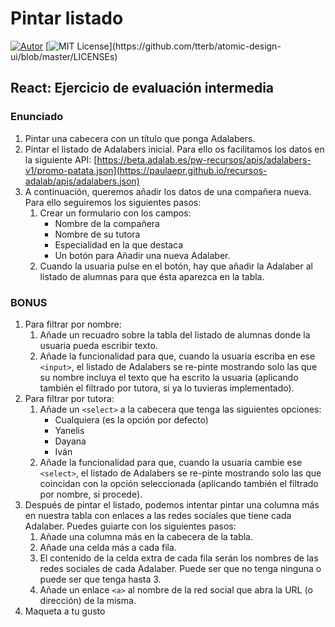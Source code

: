 # Pintar listado
[![Autor](https://img.shields.io/badge/autor-Paula%20Perera-red)](https://github.com/PaulaEPR)
[![MIT License](https://img.shields.io/apm/l/atomic-design-ui.svg?)](https://github.com/tterb/atomic-design-ui/blob/master/LICENSEs)

## React: Ejercicio de evaluación intermedia
### Enunciado

1. Pintar una cabecera con un título que ponga Adalabers.
2. Pintar el listado de Adalabers inicial. Para ello os facilitamos los datos en la siguiente API:
[https://beta.adalab.es/pw-recursos/apis/adalabers-v1/promo-patata.json](https://paulaepr.github.io/recursos-adalab/apis/adalabers.json)
3. A continuación, queremos añadir los datos de una compañera nueva. Para ello seguiremos los siguientes pasos:
    1. Crear un formulario con los campos:
        - Nombre de la compañera
        - Nombre de su tutora
        - Especialidad en la que destaca
        - Un botón para Añadir una nueva Adalaber.
    2. Cuando la usuaria pulse en el botón, hay que añadir la Adalaber al listado de alumnas para que ésta aparezca en la tabla.

### BONUS

1. Para filtrar por nombre:
    1. Añade un recuadro sobre la tabla del listado de alumnas donde la usuaria pueda escribir texto.
    2. Añade la funcionalidad para que, cuando la usuaria escriba en ese `<input>`, el listado de Adalabers se re-pinte mostrando solo las que su nombre incluya el texto que ha escrito la usuaria (aplicando también el filtrado por tutora, si ya lo tuvieras implementado).
2. Para filtrar por tutora:
    1. Añade un `<select>` a la cabecera que tenga las siguientes opciones:
        - Cualquiera (es la opción por defecto)
        - Yanelis
        - Dayana
        - Iván
    2. Añade la funcionalidad para que, cuando la usuaria cambie ese `<select>`, el listado de Adalabers se re-pinte mostrando solo las que coincidan con la opción seleccionada (aplicando también el filtrado por nombre, si procede).
3. Después de pintar el listado, podemos intentar pintar una columna más en nuestra tabla con enlaces a las redes sociales que tiene cada Adalaber. Puedes guiarte con los siguientes pasos:
    1. Añade una columna más en la cabecera de la tabla.
    2. Añade una celda más a cada fila.
    3. El contenido de la celda extra de cada fila serán los nombres de las redes sociales de cada Adalaber. Puede ser que no tenga ninguna o puede ser que tenga hasta 3.
    4. Añade un enlace `<a>` al nombre de la red social que abra la URL (o dirección) de la misma.
4. Maqueta a tu gusto